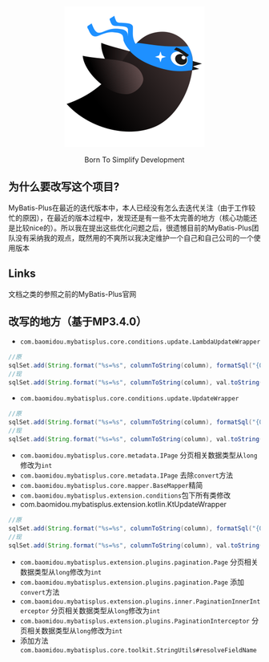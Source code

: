 <p align="center">
  <a href="https://github.com/baomidou/mybatis-plus">
   <img alt="Mybatis-Plus-Logo" src="https://raw.githubusercontent.com/baomidou/logo/master/mybatis-plus-logo-new-mini.png">
  </a>
</p>

<p align="center">
  Born To Simplify Development
</p>

## 为什么要改写这个项目?

MyBatis-Plus在最近的迭代版本中，本人已经没有怎么去迭代关注（由于工作较忙的原因），在最近的版本过程中，发现还是有一些不太完善的地方（核心功能还是比较nice的）。所以我在提出这些优化问题之后，很遗憾目前的MyBatis-Plus团队没有采纳我的观点，既然用的不爽所以我决定维护一个自己和自己公司的一个使用版本

## Links

文档之类的参照之前的MyBatis-Plus官网

## 改写的地方（基于MP3.4.0）

- `com.baomidou.mybatisplus.core.conditions.update.LambdaUpdateWrapper`

```java
//原
sqlSet.add(String.format("%s=%s", columnToString(column), formatSql("{0}", val)));
//现
sqlSet.add(String.format("%s=%s", columnToString(column), val.toString()));
```

- `com.baomidou.mybatisplus.core.conditions.update.UpdateWrapper`
```java
//原
sqlSet.add(String.format("%s=%s", columnToString(column), formatSql("{0}", val)));
//现
sqlSet.add(String.format("%s=%s", columnToString(column), val.toString()));
```
- `com.baomidou.mybatisplus.core.metadata.IPage` 分页相关数据类型从`long`修改为`int`
- `com.baomidou.mybatisplus.core.metadata.IPage` 去除`convert`方法
- `com.baomidou.mybatisplus.core.mapper.BaseMapper`精简
- `com.baomidou.mybatisplus.extension.conditions`包下所有类修改
- com.baomidou.mybatisplus.extension.kotlin.KtUpdateWrapper
```java
//原
sqlSet.add(String.format("%s=%s", columnToString(column), formatSql("{0}", val)));
//现
sqlSet.add(String.format("%s=%s", columnToString(column), val.toString()));
```
- `com.baomidou.mybatisplus.extension.plugins.pagination.Page` 分页相关数据类型从`long`修改为`int`
- `com.baomidou.mybatisplus.extension.plugins.pagination.Page` 添加`convert`方法
- `com.baomidou.mybatisplus.extension.plugins.inner.PaginationInnerInterceptor` 分页相关数据类型从`long`修改为`int`
- `com.baomidou.mybatisplus.extension.plugins.PaginationInterceptor` 分页相关数据类型从`long`修改为`int`
- 添加方法`com.baomidou.mybatisplus.core.toolkit.StringUtils#resolveFieldName`
